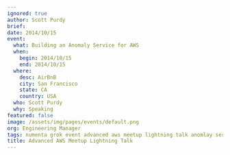 ```yaml
---
ignored: true
author: Scott Purdy
brief:
date: 2014/10/15
event:
  what: Building an Anomaly Service for AWS
  when:
    begin: 2014/10/15
    end: 2014/10/15
  where:
    desc: AirBnB
    city: San Francisco
    state: CA
    country: USA
  who: Scott Purdy
  why: Speaking
featured: false
image: /assets/img/pages/events/default.png
org: Engineering Manager
tags: numenta grok event advanced aws meetup lightning talk anomlay service
title: Advanced AWS Meetup Lightning Talk
---
```

